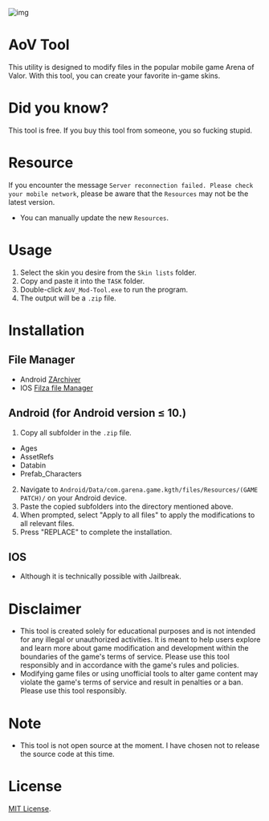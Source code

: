 ![img](https://media.discordapp.net/attachments/1119950039079465000/1162968171163172924/Screenshot_2023-10-15_110241.png?ex=653ddd82&is=652b6882&hm=e715b00ed7802196278f4eae1b03b45be0dea8232f491d66a943bdcd8b2d1838&=)

# AoV Tool
This utility is designed to modify files in the popular mobile game Arena of Valor. With this tool, you can create your favorite in-game skins.

# Did you know?
This tool is free. If you buy this tool from someone, you so fucking stupid.

# Resource
If you encounter the message `Server reconnection failed. Please check your mobile network`, please be aware that the `Resources` may not be the latest version.
- You can manually update the new `Resources`.

# Usage
1. Select the skin you desire from the `Skin lists` folder.
2. Copy and paste it into the `TASK` folder.
3. Double-click `AoV_Mod-Tool.exe` to run the program.
5. The output will be a `.zip` file.

# Installation

## File Manager
- Android [ZArchiver](https://play.google.com/store/apps/details?id=ru.zdevs.zarchiver&hl=th&gl=US&pli=1)
- IOS [Filza file Manager]()

## Android (for Android version ≤ 10.)

1. Copy all subfolder in the `.zip` file.
- Ages
- AssetRefs
- Databin
- Prefab_Characters

2. Navigate to `Android/Data/com.garena.game.kgth/files/Resources/(GAME PATCH)/` on your Android device.
3. Paste the copied subfolders into the directory mentioned above.
4. When prompted, select "Apply to all files" to apply the modifications to all relevant files.
6. Press "REPLACE" to complete the installation.

## IOS 
- Although it is technically possible with Jailbreak.

# Disclaimer
- This tool is created solely for educational purposes and is not intended for any illegal or unauthorized activities. It is meant to help users explore and learn more about game modification and development within the boundaries of the game's terms of service. Please use this tool responsibly and in accordance with the game's rules and policies.
- Modifying game files or using unofficial tools to alter game content may violate the game's terms of service and result in penalties or a ban. Please use this tool responsibly.

# Note
- This tool is not open source at the moment. I have chosen not to release the source code at this time.

# License
[MIT License](LICENSE).
